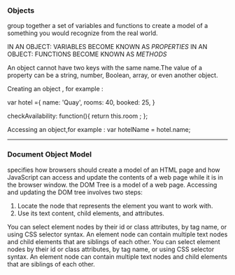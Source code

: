 ### **Objects**
group together a set of variables and functions to create a model
of a something you would recognize from the real world.

IN AN OBJECT: VARIABLES BECOME KNOWN AS *PROPERTIES*
IN AN OBJECT: FUNCTIONS BECOME KNOWN AS *METHODS*

An object cannot have two keys with the same name.The value of a property can be a string, number, Boolean, array, or even another object.

Creating an object , for example :

var hotel ={
name: 'Quay',
rooms: 40,
booked: 25,
}

checkAvailability: function(){
    return this.room ;
};

Accessing an object,for example :
var hotelName = hotel.name;

-----------------------------------------------------------------

### **Document Object Model**

specifies how browsers should create a model of an HTML page and how JavaScript can access and update the contents of a web page while it is in the browser window.
the DOM Tree is a model of a web page.
Accessing and updating the DOM tree involves two steps:
1. Locate the node that represents the element you want to work with.
2. Use its text content, child elements, and attributes.

You can select element nodes by their id or class attributes, by tag name, or using CSS selector syntax. An element node can contain multiple text nodes and child elements that are siblings of each other. 
You can select element nodes by their id or class attributes, by tag name, or using CSS selector syntax. An element node can contain multiple text nodes and child elements that are siblings of each other. 
